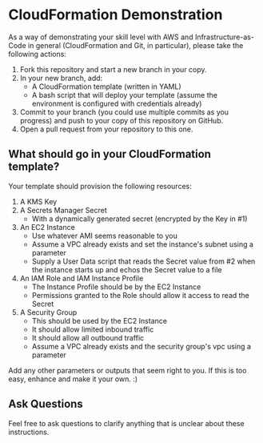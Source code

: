 # CloudFormation Demonstration

As a way of demonstrating your skill level with AWS and Infrastructure-as-Code in general (CloudFormation and Git, in particular), please take the following actions:

  1. Fork this repository and start a new branch in your copy.
  2. In your new branch, add:
     - A CloudFormation template (written in YAML)
     - A bash script that will deploy your template (assume the environment is configured with credentials already)
  3. Commit to your branch (you could use multiple commits as you progress) and push to your copy of this repository on GitHub.
  4. Open a pull request from your repository to this one.
  
## What should go in your CloudFormation template?

Your template should provision the following resources:

  1. A KMS Key
  2. A Secrets Manager Secret
     - With a dynamically generated secret (encrypted by the Key in #1)
  3. An EC2 Instance
     - Use whatever AMI seems reasonable to you
     - Assume a VPC already exists and set the instance's subnet using a parameter     
     - Supply a User Data script that reads the Secret value from #2 when the instance starts up and echos the Secret value to a file
  4. An IAM Role and IAM Instance Profile
     - The Instance Profile should be by the EC2 Instance
     - Permissions granted to the Role should allow it access to read the Secret
  5. A Security Group
     - This should be used by the EC2 Instance
     - It should allow limited inbound traffic
     - It should allow all outbound traffic
     - Assume a VPC already exists and the security group's vpc using a parameter

Add any other parameters or outputs that seem right to you.  If this is too easy, enhance and make it your own. :)

## Ask Questions

Feel free to ask questions to clarify anything that is unclear about these instructions.
